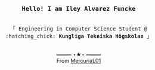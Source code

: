 <h3 align="center"><samp>Hello! I am Iley Alvarez Funcke</samp></h3>
<p align="center"><br>
  <samp>
    「 Engineering in Computer Science Student @ :hatching_chick: <b>Kungliga Tekniska Högskolan</b> 」<br>
  </samp>
<br>
<samp>
  <p align="center">
    ════ ⋆★⋆ ════<br>
    From <a href="https://github.com/MercuriaL01">MercuriaL01</a>
  </p>
</samp>

